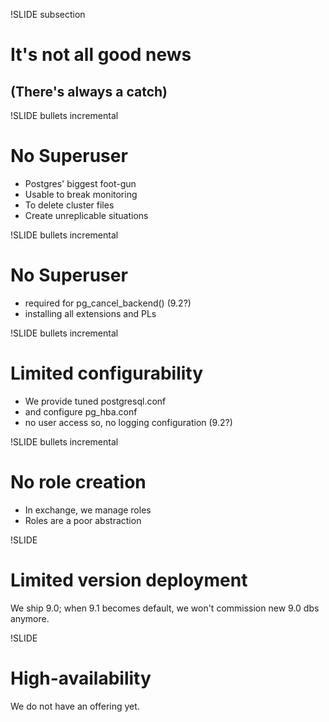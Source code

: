 !SLIDE subsection

# It's not all good news
## (There's always a catch)

!SLIDE bullets incremental

# No Superuser
* Postgres' biggest foot-gun
* Usable to break monitoring
* To delete cluster files
* Create unreplicable situations

!SLIDE bullets incremental

# No Superuser
* required for pg\_cancel\_backend() (9.2?)
* installing all extensions and PLs

!SLIDE bullets incremental

# Limited configurability
* We provide tuned postgresql.conf
* and configure pg_hba.conf
* no user access so, no logging configuration (9.2?)

!SLIDE bullets incremental

# No role creation
* In exchange, we manage roles
* Roles are a poor abstraction

!SLIDE

# Limited version deployment
We ship 9.0; when 9.1 becomes default, we won't commission new 9.0 dbs anymore.

!SLIDE

# High-availability
We do not have an offering yet.


